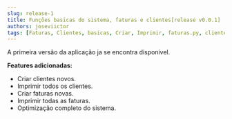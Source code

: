 ```yaml
---
slug: release-1
title: Funções basicas do sistema, faturas e clientes[release v0.0.1]
authors: joseviictor
tags: [Faturas, Clientes, basicas, Criar, Imprimir, faturas.py, clientes.py, 0.0.0]
---
```


A primeira versão da aplicação ja se encontra disponivel.

__Features adicionadas:__

<!--truncate-->

* Criar clientes novos.
* Imprimir todos os clientes.
* Criar faturas novas.
* Imprimir todas as faturas.
* Optimização completo do sistema.